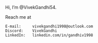 Hi, I’m @VivekGandhi54. 


Reach me at

	E-mail:		vivekgandhi1998@outlook.com
	Discord:	VivekGandhi
	LinkedIn:	linkedin.com/in/gandhiv1998
